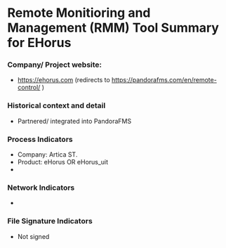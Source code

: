 # Remote Monitioring and Management (RMM) Tool Summary for EHorus

### Company/ Project website:
- https://ehorus.com (redirects to https://pandorafms.com/en/remote-control/ )

### Historical context and detail
- Partnered/ integrated into PandoraFMS

### Process Indicators
- Company: Artica ST.
- Product: eHorus OR eHorus_uit
- 

### Network Indicators
- 

### File Signature Indicators
- Not signed